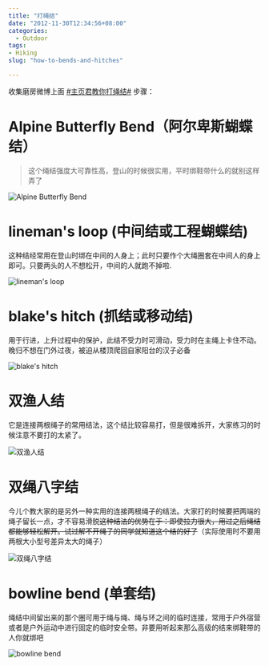 ```yaml
---
title: "打绳结"
date: "2012-11-30T12:34:56+08:00"
categories:
  - Outdoor
tags:
- Hiking
slug: "how-to-bends-and-hitches"

---
```


收集磨房微博上面
[#主页君教你打绳结#](http://huati.weibo.com/k/%E4%B8%BB%E9%A1%B5%E5%90%9B%E6%95%99%E4%BD%A0%E6%89%93%E7%BB%B3%E7%BB%93?from=510&order=time)
步骤：

# Alpine Butterfly Bend（阿尔卑斯蝴蝶结）

> 这个绳结强度大可靠性高，登山的时候很实用，平时绑鞋带什么的就别这样弄了

![Alpine Butterfly
Bend](http://ww2.sinaimg.cn/bmiddle/6c76e8c5jw1dyvsxbmdbjg.gif)

# lineman's loop (中间结或工程蝴蝶结)

>
这种结经常用在登山时绑在中间的人身上；此时只要作个大绳圈套在中间人的身上即可。只要两头的人不想松开，中间的人就跑不掉啦.

![lineman's
loop](http://ww2.sinaimg.cn/bmiddle/6c76e8c5jw1dz1crmzgl5g.gif)

# blake's hitch (抓结或移动结)

>
用于行进，上升过程中的保护，此结不受力时可滑动，受力时在主绳上卡住不动。晚归不想在门外过夜，被迫从楼顶爬回自家阳台的汉子必备

![blake's
hitch](http://ww4.sinaimg.cn/bmiddle/6c76e8c5jw1dz2oxc2g6ag.gif)

# 双渔人结

>
它是连接两根绳子的常用结法，这个结比较容易打，但是很难拆开，大家练习的时候注意不要打的太紧了。

![双渔人结](http://ww2.sinaimg.cn/bmiddle/6c76e8c5jw1dz3mi2ddkzg.gif)

# 双绳八字结

>
今儿个教大家的是另外一种实用的连接两根绳子的结法。大家打的时候要把两端的绳子留长一点，才不容易滑脱~~这种结法的优势在于：即使拉力很大，用过之后绳结都能够轻松解开。试过解不开绳子的同学就知道这个结的好了~~（实际使用时不要用两根大小型号差异太大的绳子）

![双绳八字结](http://ww4.sinaimg.cn/bmiddle/6c76e8c5jw1dz52enzvd7g.gif)

# bowline bend (单套结)

>
绳结中间留出来的那个圈可用于绳与绳、绳与环之间的临时连接，常用于户外宿营或者是户外运动中进行固定的临时安全带。非要用听起来那么高级的结来绑鞋带的人你就绑吧

![bowline
bend](http://ww1.sinaimg.cn/bmiddle/6c76e8c5gw1dz68igt76pg.gif)
